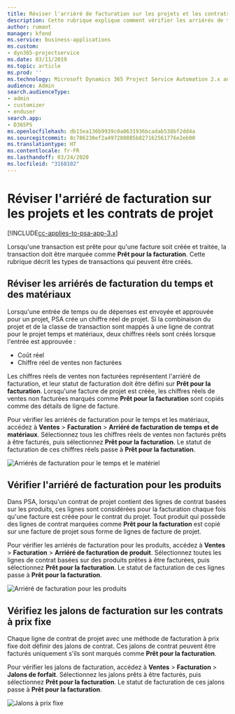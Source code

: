 ```yaml
---
title: Réviser l'arriéré de facturation sur les projets et les contrats de projet
description: Cette rubrique explique comment vérifier les arriérés de temps, de dépenses, et de produits, et comment les marquer comme prêts pour la facturation.
author: rumant
manager: kfend
ms.service: business-applications
ms.custom:
- dyn365-projectservice
ms.date: 03/11/2019
ms.topic: article
ms.prod: ''
ms.technology: Microsoft Dynamics 365 Project Service Automation 2.x and 3.x
audience: Admin
search.audienceType:
- admin
- customizer
- enduser
search.app:
- D365PS
ms.openlocfilehash: db15ea136b9939c0a0631936bcadab538bf2dd4a
ms.sourcegitcommit: 8c786230ef2a497280885b827162561776e2eb00
ms.translationtype: HT
ms.contentlocale: fr-FR
ms.lasthandoff: 03/24/2020
ms.locfileid: "3168102"
---
```

# <a name="review-the-invoicing-backlog-on-projects-and-project-contracts"></a>Réviser l'arriéré de facturation sur les projets et les contrats de projet

[!INCLUDE[cc-applies-to-psa-app-3.x](../includes/cc-applies-to-psa-app-3x.md)]

Lorsqu'une transaction est prête pour qu'une facture soit créée et traitée, la transaction doit être marquée comme **Prêt pour la facturation**. Cette rubrique décrit les types de transactions qui peuvent être créés.

## <a name="review-the-time-and-material-billing-backlog"></a>Réviser les arriérés de facturation du temps et des matériaux

Lorsqu'une entrée de temps ou de dépenses est envoyée et approuvée pour un projet, PSA crée un chiffre réel de projet. Si la combinaison du projet et de la classe de transaction sont mappés à une ligne de contrat pour le projet temps et matériaux, deux chiffres réels sont créés lorsque l'entrée est approuvée :

- Coût réel 
- Chiffre réel de ventes non facturées

Les chiffres réels de ventes non facturées représentent l'arriéré de facturation, et leur statut de facturation doit être défini sur **Prêt pour la facturation**. Lorsqu'une facture de projet est créée, les chiffres réels de ventes non facturées marqués comme **Prêt pour la facturation** sont copiés comme des détails de ligne de facture.

Pour vérifier les arriérés de facturation pour le temps et les matériaux, accédez à **Ventes** \> **Facturation** \> **Arriéré de facturation de temps et de matériaux**. Sélectionnez tous les chiffres réels de ventes non facturés prêts à être facturés, puis sélectionnez **Prêt pour la facturation**. Le statut de facturation de ces chiffres réels passe à **Prêt pour la facturation**.

![Arriérés de facturation pour le temps et le matériel](media/TMBacklog.png)

## <a name="review-the-product-billing-backlog"></a>Vérifier l'arriéré de facturation pour les produits

Dans PSA, lorsqu'un contrat de projet contient des lignes de contrat basées sur les produits, ces lignes sont considérées pour la facturation chaque fois qu'une facture est créée pour le contrat du projet. Tout produit qui possède des lignes de contrat marquées comme **Prêt pour la facturation** est copié sur une facture de projet sous forme de lignes de facture de projet.

Pour vérifier les arriérés de facturation pour les produits, accédez à **Ventes** \> **Facturation** \> **Arriéré de facturation de produit**. Sélectionnez toutes les lignes de contrat basées sur des produits prêtes à être facturées, puis sélectionnez **Prêt pour la facturation**. Le statut de facturation de ces lignes passe à **Prêt pour la facturation**.

![Arriéré de facturation pour les produits](media/ProductBacklog.png)

## <a name="review-billing-milestones-on-fixed-price-contracts"></a>Vérifiez les jalons de facturation sur les contrats à prix fixe

Chaque ligne de contrat de projet avec une méthode de facturation à prix fixe doit définir des jalons de contrat. Ces jalons de contrat peuvent être facturés uniquement s'ils sont marqués comme **Prêt pour la facturation**. 

Pour vérifier les jalons de facturation, accédez à **Ventes** \> **Facturation** \> **Jalons de forfait**. Sélectionnez les jalons prêts à être facturés, puis sélectionnez **Prêt pour la facturation**. Le statut de facturation de ces jalons passe à **Prêt pour la facturation**.

![Jalons à prix fixe](media/FPBacklog.png)
